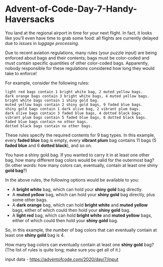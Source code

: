 # Advent-of-Code-Day-7-Handy-Haversacks

You land at the regional airport in time for your next flight. In fact, it looks like you'll even have time to grab some food: all flights are currently delayed due to *issues* in *luggage processing*.

Due to recent aviation regulations, many rules (your puzzle input) are being enforced about bags and their contents; bags must be color-coded and must contain specific quantities of other color-coded bags. Apparently, nobody responsible for these regulations considered how long they would take to enforce!

For example, consider the following rules:

```
light red bags contain 1 bright white bag, 2 muted yellow bags.
dark orange bags contain 3 bright white bags, 4 muted yellow bags.
bright white bags contain 1 shiny gold bag.
muted yellow bags contain 2 shiny gold bags, 9 faded blue bags.
shiny gold bags contain 1 dark olive bag, 2 vibrant plum bags.
dark olive bags contain 3 faded blue bags, 4 dotted black bags.
vibrant plum bags contain 5 faded blue bags, 6 dotted black bags.
faded blue bags contain no other bags.
dotted black bags contain no other bags.
```

These rules specify the required contents for 9 bag types. In this example, every **faded blue** bag is empty, every **vibrant plum** bag contains 11 bags (5 **faded blue** and 6 **dotted black**), and so on.

You have a shiny gold bag. If you wanted to carry it in at least one other bag, how many different bag colors would be valid for the outermost bag? (In other words: how many colors can, eventually, contain at least one shiny **gold bag**?)

In the above rules, the following options would be available to you:

 - A **bright white** bag, which can hold your **shiny gold** bag directly.
 - A **muted yellow** bag, which can hold your **shiny gold** bag directly, plus some other bags.
 - A **dark orange** bag, which can hold **bright white** and **muted yellow** bags, either of which could then hold your **shiny gold** bag.
 - A **light red** bag, which can hold **bright white** and **muted yellow** bags, either of which could then hold your **shiny gold** bag.
 
So, in this example, the number of bag colors that can eventually contain at least one **shiny gold** bag is 4.

How many bag colors can eventually contain at least one **shiny gold** bag? (The list of rules is quite long; make sure you get all of it.)

input data - https://adventofcode.com/2020/day/7/input
